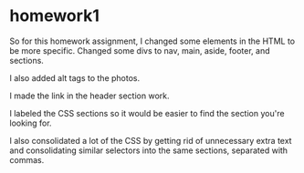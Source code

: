 # homework1

So for this homework assignment, I changed some elements in the HTML to be more specific. Changed some divs to nav, main, aside, footer, and sections.

I also added alt tags to the photos. 

I made the link in the header section work.

I labeled the CSS sections so it would be easier to find the section you're looking for. 

I also consolidated a lot of the CSS by getting rid of unnecessary extra text and consolidating similar selectors into the same sections, separated with commas. 